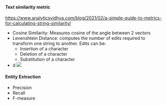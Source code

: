 #### Text similarity metric
https://www.analyticsvidhya.com/blog/2021/02/a-simple-guide-to-metrics-for-calculating-string-similarity/
* Cosine Similarity: Measures cosine of the angle between 2 vectors
* Levenshtein Distance: computes the number of edits required to transform one string to another. Edits can be:
  * Insertion of a character
  * Deletion of a character
  * Substitution of a character
* d
![](https://user-images.githubusercontent.com/7243652/118402841-4d367780-b631-11eb-9083-ec965e4b8596.png)




#### Entity Extraction
* Precision
* Recall
* F-measure

